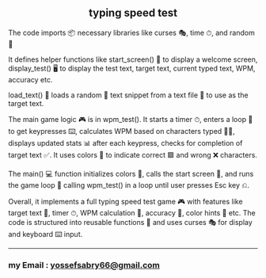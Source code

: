 <h2 align="center">typing speed test</h2>

The code imports 📦 necessary libraries like curses 🎭, time ⏱, and random 🎲

It defines helper functions like start_screen() 👋 to display a welcome screen, display_test() 🖥 to display the test
text, target text, current typed text, WPM, accuracy etc.

load_text() 📄 loads a random 🎲 text snippet from a text file 📄 to use as the target text.

The main game logic 🎮 is in wpm_test(). It starts a timer ⏱, enters a loop 🔁 to get keypresses ⌨️, calculates WPM based
on characters typed 🤹‍♂️, displays updated stats 📊 after each keypress, checks for completion of target text ✅. It uses
colors 🎨 to indicate correct 🟩 and wrong ❌ characters.

The main() 💻 function initializes colors 🎨, calls the start screen 👋, and runs the game loop 🔁 calling wpm_test() in a
loop until user presses Esc key ⎌.

Overall, it implements a full typing speed test game 🎮 with features like target text 🎯, timer ⏱, WPM calculation 🧮,
accuracy 🎯, color hints 🎨 etc. The code is structured into reusable functions 🔨 and uses curses 🎭 for display and
keyboard ⌨️ input.


---



### my Email :  yossefsabry66@gmail.com
